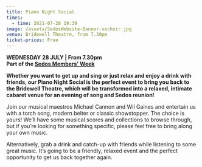 ```yaml
---
title: Piano Night Social
times:
  - time: 2021-07-28 19:30
image: /assets/SedosWebsite-Banner-sechoir.jpg
venue: Bridewell Theatre, from 7.30pm
ticket-prices: Free
---
```

**WEDNESDAY 28 JULY | From 7.30pm**\
**Part of the [Sedos Members' Week](https://sedos.co.uk/shows/2021-welcome-back-members-week)**

**Whether you want to get up and sing or just relax and enjoy a drink with friends, our Piano Night Social is the perfect event to bring you back to the Bridewell Theatre, which will be transformed into a relaxed, intimate cabaret venue for an evening of song and Sedos reunion!**

Join our musical maestros Michael Cannon and Wil Gaines and entertain us with a torch song, modern belter or classic showstopper. The choice is yours! We’ll have some musical scores and collections to browse through, but if you’re looking for something specific, please feel free to bring along your own music.

Alternatively, grab a drink and catch-up with friends while listening to some great music. It’s going to be a friendly, relaxed event and the perfect opportunity to get us back together again.